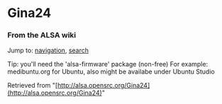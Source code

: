 Gina24
======

### From the ALSA wiki

Jump to: [navigation](#mw-head), [search](#p-search)

Tip: you'll need the 'alsa-firmware' package (non-free) For example:
medibuntu.org for Ubuntu, also might be availabe under Ubuntu Studio

Retrieved from
"[http://alsa.opensrc.org/Gina24](http://alsa.opensrc.org/Gina24)"

